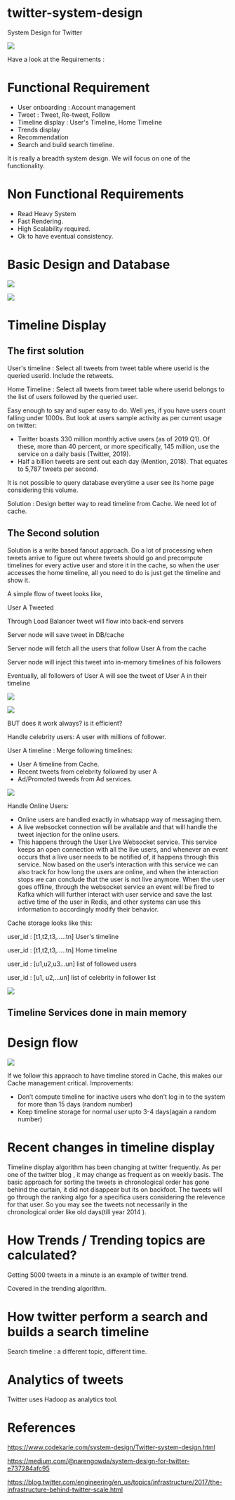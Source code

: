 # twitter-system-design
System Design for Twitter

![](assets/twwweett.jpg)

Have a look at the Requirements :
# Functional Requirement

- User onboarding : Account management
- Tweet : Tweet, Re-tweet, Follow
- Timeline display : User's Timeline, Home Timeline
- Trends display
- Recommendation
- Search and build search timeline.

It is really a breadth system design. We will focus on one of the functionality.

# Non Functional Requirements
- Read Heavy System
- Fast Rendering.
- High Scalability required.
- Ok to have eventual consistency.


# Basic Design and Database

![](assets/apidesign1.png)

![](assets/tweetdb.png)


# Timeline Display
## The first solution
User's timeline : Select all tweets from tweet table where userid is the queried userid. Include the retweets.

Home Timeline : Select all tweets from tweet table where userid belongs to the list of users followed by the queried user.

Easy enough to say and super easy to do.
Well yes, if you have users count falling under 1000s. But look at users sample activity as per current usage on twitter:

- Twitter boasts 330 million monthly active users (as of 2019 Q1). Of these, more than 40 percent, or more specifically, 145 million, use the service on a daily basis (Twitter, 2019). 
- Half a billion tweets are sent out each day (Mention, 2018). That equates to 5,787 tweets per second.

It is not possible to query database everytime a user see its home page considering this volume.

Solution : Design better way to read timeline from Cache. We need lot of cache.

## The Second solution
Solution is a write based fanout approach. Do a lot of processing when tweets arrive to figure out where tweets should go and precompute timelines for every active user and store it in the cache, so when the user accesses the home timeline, all you need to do is just get the timeline and show it.

A simple flow of tweet looks like,

User A Tweeted

Through Load Balancer tweet will flow into back-end servers

Server node will save tweet in DB/cache

Server node will fetch all the users that follow User A from the cache

Server node will inject this tweet into in-memory timelines of his followers

Eventually, all followers of User A will see the tweet of User A in their timeline

![](assets/tweetflow1.png)

![](assets/tweetflow2.png)

BUT does it work always? is it efficient?

Handle celebrity users: A user with millions of follower.

User A timeline : Merge following timelines:

- User A timeline from Cache.
- Recent tweets from celebrity followed by user A
- Ad/Promoted tweeds from Ad services.

![](assets/celebtweetflow.png)

Handle Online Users:
- Online users are handled exactly in whatsapp way of messaging them.
- A live websocket connection will be available and that will handle the tweet injection for the online users.
- This happens through the User Live Websocket service. This service keeps an open connection with all the live users, and whenever an event occurs that a live user needs to be notified of, it happens through this service. Now based on the user’s interaction with this service we can also track for how long the users are online, and when the interaction stops we can conclude that the user is not live anymore. When the user goes offline, through the websocket service an event will be fired to Kafka which will further interact with user service and save the last active time of the user in Redis, and other systems can use this information to accordingly modify their behavior.


Cache storage looks like this:

user_id : [t1,t2,t3,.....tn] User's timeline

user_id : [t1,t2,t3,.....tn] Home timeline

user_id : [u1,u2,u3...un] list of followed users

user_id : [u1, u2,...un] list of celebrity in follower list

![](assets/apiflow.png)

## Timeline Services done in main memory
 

# Design flow
![](assets/design.jfif)


If we follow this appraoch to have timeline stored in Cache, this makes our Cache management critical. 
Improvements:

- Don’t compute timeline for inactive users who don’t log in to the system for more than 15 days (random number)
- Keep timeline storage for normal user upto 3-4 days(again a random number)


# Recent changes in timeline display

Timeline display algorithm has been changing at twitter frequently. As per one of the twitter blog , it may change as frequent as on weekly basis. The basic approach for sorting the tweets in chronological order has gone behind the curtain, it did not disappear but its on backfoot. The tweets will go through the ranking algo for a specifica users considering the relevence for that user. So you may see the tweets not necessarily in the chronological order like old days(till year 2014 ).


# How Trends / Trending topics are calculated?

Getting 5000 tweets in a minute is an example of twitter trend.

Covered in the trending algorithm. 
# How twitter perform a search and builds a search timeline

Search timeline : a different topic, different time.

# Analytics of tweets

Twitter uses Hadoop as analytics tool.


# References
https://www.codekarle.com/system-design/Twitter-system-design.html

https://medium.com/@narengowda/system-design-for-twitter-e737284afc95

https://blog.twitter.com/engineering/en_us/topics/infrastructure/2017/the-infrastructure-behind-twitter-scale.html


